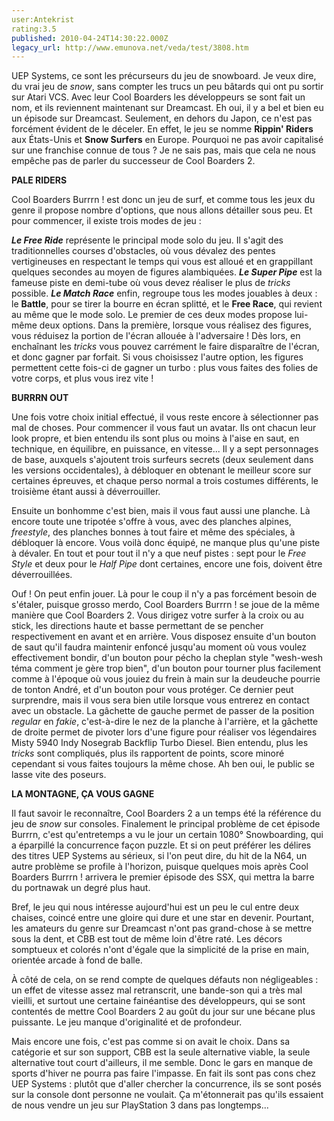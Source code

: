 ```yaml
---
user:Antekrist
rating:3.5
published: 2010-04-24T14:30:22.000Z
legacy_url: http://www.emunova.net/veda/test/3808.htm
---
```

UEP Systems, ce sont les précurseurs du jeu de snowboard. Je veux dire, du vrai jeu de _snow_, sans compter les trucs un peu bâtards qui ont pu sortir sur Atari VCS. Avec leur Cool Boarders les développeurs se sont fait un nom, et ils reviennent maintenant sur Dreamcast. Eh oui, il y a bel et bien eu un épisode sur Dreamcast. Seulement, en dehors du Japon, ce n'est pas forcément évident de le déceler. En effet, le jeu se nomme **Rippin' Riders** aux États-Unis et **Snow Surfers** en Europe. Pourquoi ne pas avoir capitalisé sur une franchise connue de tous ? Je ne sais pas, mais que cela ne nous empêche pas de parler du successeur de Cool Boarders 2\.  

  

**PALE RIDERS**  

Cool Boarders Burrrn ! est donc un jeu de surf, et comme tous les jeux du genre il propose nombre d'options, que nous allons détailler sous peu. Et pour commencer, il existe trois modes de jeu :  

**_Le _Free Ride__** représente le principal mode solo du jeu. Il s'agit des traditionnelles courses d'obstacles, où vous dévalez des pentes vertigineuses en respectant le temps qui vous est alloué et en grappillant quelques secondes au moyen de figures alambiquées. **_Le _Super Pipe__** est la fameuse piste en demi-tube où vous devez réaliser le plus de _tricks_ possible. **_Le _Match Race__** enfin, regroupe tous les modes jouables à deux : le __Battle__, pour se tirer la bourre en écran splitté, et le __Free Race__, qui revient au même que le mode solo. Le premier de ces deux modes propose lui-même deux options. Dans la première, lorsque vous réalisez des figures, vous réduisez la portion de l'écran allouée à l'adversaire ! Dès lors, en enchaînant les _tricks_ vous pouvez carrément le faire disparaître de l'écran, et donc gagner par forfait. Si vous choisissez l'autre option, les figures permettent cette fois-ci de gagner un turbo : plus vous faites des folies de votre corps, et plus vous irez vite !  

  

**BURRRN OUT**  

Une fois votre choix initial effectué, il vous reste encore à sélectionner pas mal de choses. Pour commencer il vous faut un avatar. Ils ont chacun leur look propre, et bien entendu ils sont plus ou moins à l'aise en saut, en technique, en équilibre, en puissance, en vitesse... Il y a sept personnages de base, auxquels s'ajoutent trois surfeurs secrets (deux seulement dans les versions occidentales), à débloquer en obtenant le meilleur score sur certaines épreuves, et chaque perso normal a trois costumes différents, le troisième étant aussi à déverrouiller.  

Ensuite un bonhomme c'est bien, mais il vous faut aussi une planche. Là encore toute une tripotée s'offre à vous, avec des planches alpines, _freestyle_, des planches bonnes à tout faire et même des spéciales, à débloquer là encore. Vous voilà donc équipé, ne manque plus qu'une piste à dévaler. En tout et pour tout il n'y a que neuf pistes : sept pour le _Free Style_ et deux pour le _Half Pipe_ dont certaines, encore une fois, doivent être déverrouillées.  

Ouf ! On peut enfin jouer. Là pour le coup il n'y a pas forcément besoin de s'étaler, puisque grosso merdo, Cool Boarders Burrrn ! se joue de la même manière que Cool Boarders 2\. Vous dirigez votre surfer à la croix ou au stick, les directions haute et basse permettant de se pencher respectivement en avant et en arrière. Vous disposez ensuite d'un bouton de saut qu'il faudra maintenir enfoncé jusqu'au moment où vous voulez effectivement bondir, d'un bouton pour pécho la cheplan style "wesh-wesh téma comment je gère trop bien", d'un bouton pour tourner plus facilement comme à l'époque où vous jouiez du frein à main sur la deudeuche pourrie de tonton André, et d'un bouton pour vous protéger. Ce dernier peut surprendre, mais il vous sera bien utile lorsque vous entrerez en contact avec un obstacle. La gâchette de gauche permet de passer de la position _regular_ en _fakie_, c'est-à-dire le nez de la planche à l'arrière, et la gâchette de droite permet de pivoter lors d'une figure pour réaliser vos légendaires Misty 5940 Indy Nosegrab Backflip Turbo Diesel. Bien entendu, plus les _tricks_ sont compliqués, plus ils rapportent de points, score minoré cependant si vous faites toujours la même chose. Ah ben oui, le public se lasse vite des poseurs.  

  

**LA MONTAGNE, ÇA VOUS GAGNE**  

Il faut savoir le reconnaître, Cool Boarders 2 a un temps été la référence du jeu de _snow_ sur consoles. Finalement le principal problème de cet épisode Burrrn, c'est qu'entretemps a vu le jour un certain 1080° Snowboarding, qui a éparpillé la concurrence façon puzzle. Et si on peut préférer les délires des titres UEP Systems au sérieux, si l'on peut dire, du hit de la N64, un autre problème se profile à l'horizon, puisque quelques mois après Cool Boarders Burrrn ! arrivera le premier épisode des SSX, qui mettra la barre du portnawak un degré plus haut.  

Bref, le jeu qui nous intéresse aujourd'hui est un peu le cul entre deux chaises, coincé entre une gloire qui dure et une star en devenir. Pourtant, les amateurs du genre sur Dreamcast n'ont pas grand-chose à se mettre sous la dent, et CBB est tout de même loin d'être raté. Les décors somptueux et colorés n'ont d'égale que la simplicité de la prise en main, orientée arcade à fond de balle.  

À côté de cela, on se rend compte de quelques défauts non négligeables : un effet de vitesse assez mal retranscrit, une bande-son qui a très mal vieilli, et surtout une certaine fainéantise des développeurs, qui se sont contentés de mettre Cool Boarders 2 au goût du jour sur une bécane plus puissante. Le jeu manque d'originalité et de profondeur.  

Mais encore une fois, c'est pas comme si on avait le choix. Dans sa catégorie et sur son support, CBB est la seule alternative viable, la seule alternative tout court d'ailleurs, il me semble. Donc le gars en manque de sports d'hiver ne pourra pas faire l'impasse. En fait ils sont pas cons chez UEP Systems : plutôt que d'aller chercher la concurrence, ils se sont posés sur la console dont personne ne voulait. Ça m'étonnerait pas qu'ils essaient de nous vendre un jeu sur PlayStation 3 dans pas longtemps...